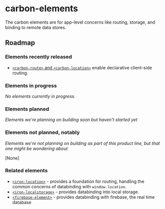 # carbon-elements

The carbon elements are for app-level concerns like routing, storage, and binding to remote data stores.

## Roadmap

### Elements recently released

* [`<carbon-route>` and `<carbon-location>`](https://github.com/PolymerElements/carbon-route) enable declarative client-side routing.

### Elements in progress

_No elements currently in progress._

### Elements planned

_Elements we're planning on building soon but haven't started yet_

### Elements not planned, notably

_Elements we're not planning on building as part of this product line, but that one might be wondering about_

[None]

### Related elements

* [`<iron-location>`](https://github.com/PolymerElements/iron-location) - provides a foundation for routing, handling the common concerns of databinding with `window.location`.
* [`<iron-localstorage>`](https://github.com/PolymerElements/iron-localstorage) - provides databinding into local storage.
* [`<firebase-element>`](https://github.com/GoogleWebComponents/firebase-element) - provides databinding with firebase, the real time database

